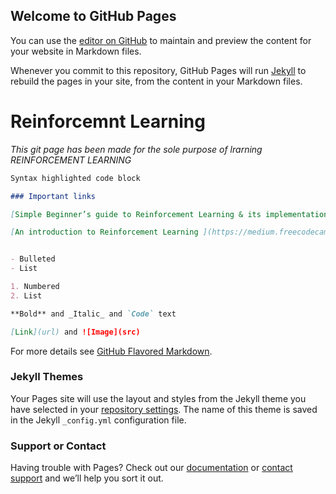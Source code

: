 ## Welcome to GitHub Pages

You can use the [editor on GitHub](https://github.com/abhishekverma0207/Reinforcement_learning/edit/master/index.md) to maintain and preview the content for your website in Markdown files.

Whenever you commit to this repository, GitHub Pages will run [Jekyll](https://jekyllrb.com/) to rebuild the pages in your site, from the content in your Markdown files.

# Reinforcemnt Learning

_This git page has been made for the sole purpose of lrarning REINFORCEMENT LEARNING_

```markdown
Syntax highlighted code block

### Important links 

[Simple Beginner’s guide to Reinforcement Learning & its implementation](https://www.analyticsvidhya.com/blog/2017/01/introduction-to-reinforcement-learning-implementation/)

[An introduction to Reinforcement Learning ](https://medium.freecodecamp.org/an-introduction-to-reinforcement-learning-4339519de419)


- Bulleted
- List

1. Numbered
2. List

**Bold** and _Italic_ and `Code` text

[Link](url) and ![Image](src)
```

For more details see [GitHub Flavored Markdown](https://guides.github.com/features/mastering-markdown/).

### Jekyll Themes

Your Pages site will use the layout and styles from the Jekyll theme you have selected in your [repository settings](https://github.com/abhishekverma0207/Reinforcement_learning/settings). The name of this theme is saved in the Jekyll `_config.yml` configuration file.

### Support or Contact

Having trouble with Pages? Check out our [documentation](https://help.github.com/categories/github-pages-basics/) or [contact support](https://github.com/contact) and we’ll help you sort it out.
